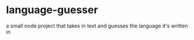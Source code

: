 # language-guesser
a small node project that takes in text and guesses the language it's written in

